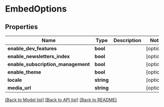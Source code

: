 # EmbedOptions

## Properties
Name | Type | Description | Notes
------------ | ------------- | ------------- | -------------
**enable_dev_features** | **bool** |  | [optional] 
**enable_newsletters_index** | **bool** |  | [optional] 
**enable_subscription_management** | **bool** |  | [optional] 
**enable_theme** | **bool** |  | [optional] 
**locale** | **string** |  | [optional] 
**media_url** | **string** |  | [optional] 

[[Back to Model list]](../README.md#documentation-for-models) [[Back to API list]](../README.md#documentation-for-api-endpoints) [[Back to README]](../README.md)


